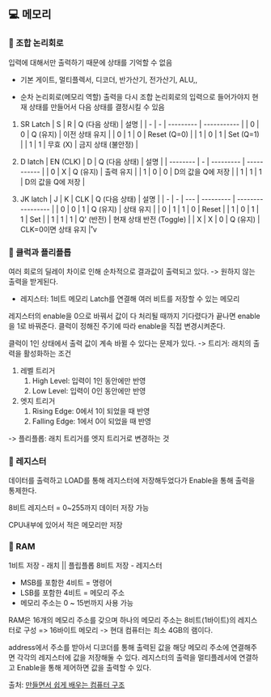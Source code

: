 ## 💻 메모리

### 📌 조합 논리회로

입력에 대해서만 출력하기 때문에 상태를 기억할 수 없음

-   기본 게이트, 멀티플렉서, 디코더, 반가산기, 전가산기, ALU,,

-   순차 논리회로(메모리 역할)
    출력을 다시 조합 논리회로의 입력으로 들어가야지 현재 상태를 만들어서 다음 상태를 결정시킬 수 있음

1. SR Latch
   | S | R | Q (다음 상태) | 설명 |
   | - | - | --------- | ----------- |
   | 0 | 0 | Q (유지) | 이전 상태 유지 |
   | 0 | 1 | 0 | Reset (Q=0) |
   | 1 | 0 | 1 | Set (Q=1) |
   | 1 | 1 | 무효 (X) | 금지 상태 (불안정) |

2. D latch
   | EN (CLK) | D | Q (다음 상태) | 설명 |
   | -------- | - | --------- | ----------- |
   | 0 | X | Q (유지) | 출력 유지 |
   | 1 | 0 | 0 | D의 값을 Q에 저장 |
   | 1 | 1 | 1 | D의 값을 Q에 저장 |

3. JK latch
   | J | K | CLK | Q (다음 상태) | 설명 |
   | - | - | --- | --------- | ----------------- |
   | 0 | 0 | 1 | Q (유지) | 상태 유지 |
   | 0 | 1 | 1 | 0 | Reset |
   | 1 | 0 | 1 | 1 | Set |
   | 1 | 1 | 1 | Q' (반전) | 현재 상태 반전 (Toggle) |
   | X | X | 0 | Q (유지) | CLK=0이면 상태 유지 |˚v

### 📌 클럭과 플리플롭

여러 회로의 딜레이 차이로 인해 순차적으로 결과값이 출력되고 있다. -> 원하지 않는 출력을 받게된다.

-   레지스터: 1비트 메모리 Latch를 연결해 여러 비트를 저장할 수 있는 메모리

레지스터의 enable을 0으로 바꿔서 값이 다 처리될 때까지 기다렸다가 끝나면 enable을 1로 바꿔준다.
클럭이 정해진 주기에 따라 enable을 직접 변경시켜준다.

클럭이 1인 상태에서 출력 값이 계속 바뀔 수 있다는 문제가 있다.
-> 트리거: 래치의 출력을 활성화하는 조건

1. 레벨 트리거
    1. High Level: 입력이 1인 동안에만 반영
    2. Low Level: 입력이 0인 동안에만 반영
2. 엣지 트리거
    1. Rising Edge: 0에서 1이 되었을 때 반영
    2. Falling Edge: 1에서 0이 되었을 때 반영

-> 플리플롭: 래치 트리거를 엣지 트리거로 변경하는 것

### 📌 레지스터

데이터를 출력하고 LOAD를 통해 레지스터에 저장해두었다가 Enable을 통해 출력을 통제한다.

8비트 레지스터 = 0~255까지 데이터 저장 가능

CPU내부에 있어서 적은 메모리만 저장

### 📌 RAM

1비트 저장 - 래치 || 플립플롭
8비트 저장 - 레지스터

-   MSB를 포함한 4비트 = 명령어
-   LSB를 포함한 4비트 = 메모리 주소
-   메모리 주소는 0 ~ 15번까지 사용 가능

RAM은 16개의 메모리 주소를 갖으며 하나의 메모리 주소는 8비트(1바이트)의 레지스터로 구성 => 16바이트 메모리
-> 현대 컴퓨터는 최소 4GB의 램이다.

address에서 주소를 받아서 디코더를 통해 출력된 값을 해당 메모리 주소에 연결해주면 각각의 레지스터에 값을 저장해둘 수 있다.
레지스터의 출력을 멀티플레서에 연결하고 Enable을 통해 제어하면 값을 출력할 수 있다.

출처: [만들면서 쉽게 배우는 컴퓨터 구조](https://www.inflearn.com/course/%EB%A7%8C%EB%93%A4%EB%A9%B4%EC%84%9C-%EB%B0%B0%EC%9A%B0%EB%8A%94-%EC%BB%B4%ED%93%A8%ED%84%B0-%EA%B5%AC%EC%A1%B0/dashboard)
